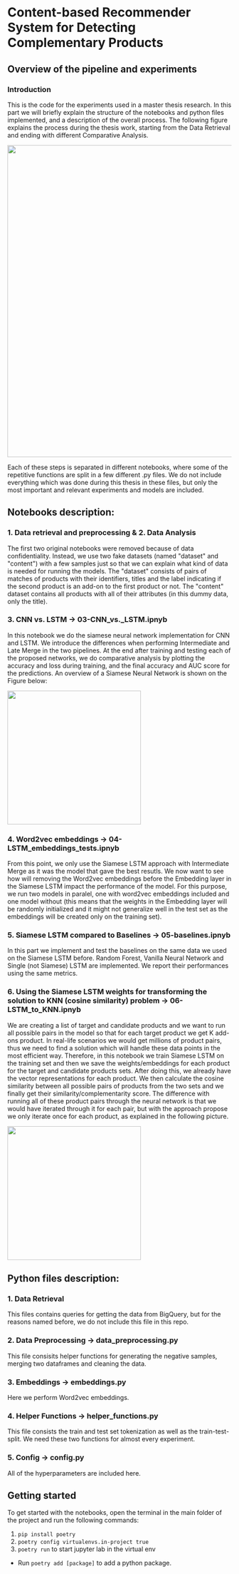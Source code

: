 # Content-based Recommender System for Detecting Complementary Products

## Overview of the pipeline and experiments

### Introduction
This is the code for the experiments used in a master thesis research. In this part we will briefly explain the structure of the notebooks and python files implemented, and a description of the overall process. The following figure explains the process during the thesis work, starting from the Data Retrieval and ending with different Comparative Analysis.

<img src="https://github.com/marinaangelovska/complementary_products_suggestions/blob/master/report_structure.png" width="700">

Each of these steps is separated in different notebooks, where some of the repetitive functions are split in a few different .py files. We do not include everything which was done during this thesis in these files, but only the most important and relevant experiments and models are included. 

## Notebooks description:

### 1. Data retrieval and preprocessing & 2. Data Analysis
The first two original notebooks were removed because of data confidentiality. Instead, we use two fake datasets (named \"dataset\" and \"content\") with a few samples just so that we can explain what kind of data is needed for running the models. The \"dataset\" consists of pairs of matches of products with their identifiers, titles and the label indicating if the second product is an add-on to the first product or not. The \"content\" dataset contains all products with all of their attributes (in this dummy data, only the title).

### 3. CNN vs. LSTM &rarr; 03-CNN_vs._LSTM.ipnyb
In this notebook we do the siamese neural network implementation for CNN and LSTM. We introduce the differences when performing Intermediate and Late Merge in the two pipelines. At the end after training and testing each of the proposed networks, we do comparative analysis by plotting the accuracy and loss during training, and the final accuracy and AUC score for the predictions. An overview of a Siamese Neural Network is shown on the Figure below:

<img src="https://github.com/marinaangelovska/complementary_products_suggestions/blob/master/snn.png" width="300">

### 4. Word2vec embeddings &rarr; 04-LSTM_embeddings_tests.ipnyb
From this point, we only use the Siamese LSTM approach with Intermediate Merge as it was the model that gave the best resutls. We now want to see how will removing the Word2vec embeddings before the Embedding layer in the Siamese LSTM impact the performance of the model. For this purpose, we run two models in paralel, one with word2vec embeddings included and one model without (this means that the weights in the Embedding layer will be randomly initialized and it might not generalize well in the test set as the embeddings will be created only on the training set).


### 5. Siamese LSTM compared to Baselines &rarr; 05-baselines.ipnyb
In this part we implement and test the baselines on the same data we used on the Siamese LSTM before. Random Forest, Vanilla Neural Network and Single (not Siamese) LSTM are implemented. We report their performances using the same metrics.

### 6. Using the Siamese LSTM weights for transforming the solution to KNN (cosine similarity) problem &rarr; 06-LSTM_to_KNN.ipnyb
We are creating a list of target and candidate products and we want to run all possible pairs in the model so that for each target product we get K add-ons product. In real-life scenarios we would get millions of product pairs, thus we need to find a solution which will handle these data points in the most efficient way. Therefore, in this notebook we train Siamese LSTM on the training set and then we save the weights/embeddings for each product for the target and candidate products sets. After doing this, we already have the vector representations for each product. We then calculate the cosine similarity between all possible pairs of products from the two sets and we finally get their similarity/complementarity score. The difference with running all of these product pairs through the neural network is that we would have iterated through it for each pair, but with the approach propose we only iterate once for each product, as explained in the following picture.

<img src="https://github.com/marinaangelovska/complementary_products_suggestions/blob/master/snn_scalable.png" width="300">

## Python files description:

### 1. Data Retrieval
This files contains queries for getting the data from BigQuery, but for the reasons named before, we do not include this file in this repo.

### 2. Data Preprocessing &rarr; data_preprocessing.py
This file consisits helper functions for generating the negative samples, merging two dataframes and cleaning the data.

### 3. Embeddings &rarr; embeddings.py
Here we perform Word2vec embeddings.

### 4. Helper Functions &rarr; helper_functions.py
This file consists the train and test set tokenization as well as the train-test-split. We need these two functions for almost every experiment.

### 5. Config &rarr; config.py
All of the hyperparameters are included here.

## Getting started
To get started with the notebooks, open the terminal in the main folder of the project and run the following commands:
1. ```pip install poetry```
2. ```poetry config virtualenvs.in-project true```
3. ```poetry run``` to start jupyter lab in the virtual env
* Run `poetry add [package]` to add a python package.
